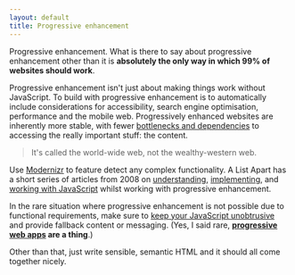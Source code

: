 ```yaml
---
layout: default
title: Progressive enhancement
---
```


Progressive enhancement. What is there to say about progressive enhancement other than it is **absolutely the only way in which 99% of websites should work**. 

Progressive enhancement isn't just about making things work without JavaScript. To build with progressive enhancement is to automatically include considerations for accessibility, search engine optimisation, performance and the mobile web. Progressively enhanced websites are inherently more stable, with fewer [bottlenecks and dependencies](http://kryogenix.org/code/browser/everyonehasjs.html) to accessing the really important stuff: the content. 

> It's called the world-wide web, not the wealthy-western web.

Use [Modernizr](https://modernizr.com/) to feature detect any complex functionality. A List Apart has a short series of articles from 2008 on [understanding](http://alistapart.com/article/understandingprogressiveenhancement), [implementing](http://alistapart.com/article/progressiveenhancementwithcss), and [working with JavaScript](http://alistapart.com/article/progressiveenhancementwithjavascript) whilst working with progressive enhancement.

In the rare situation where progressive enhancement is not possible due to functional requirements, make sure to [keep your JavaScript unobtrusive](http://blog.teamtreehouse.com/unobtrusive-javascript-important) and provide fallback content or messaging. (Yes, I said rare, **[progressive web apps](https://en.wikipedia.org/wiki/Progressive_web_app) are a thing**.)

Other than that, just write sensible, semantic HTML and it should all come together nicely.
